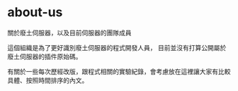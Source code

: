 # about-us
關於廢土伺服器，以及目前伺服器的團隊成員

這個組織是為了更好識別廢土伺服器的程式開發人員，
目前並沒有打算公開屬於廢土伺服器的插件原始碼。

有關於一些每次歷經改版，跟程式相關的實驗紀錄，會考慮放在這裡讓大家有比較具體、按照時間排序的內文。

